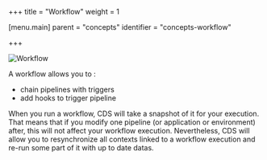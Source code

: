 +++
title = "Workflow"
weight = 1

[menu.main]
parent = "concepts"
identifier = "concepts-workflow"

+++

![Workflow](/images/concepts_workflow.png)

A workflow allows you to :

* chain pipelines with triggers
* add hooks to trigger pipeline

When you run a workflow, CDS will take a snapshot of it for your execution. 
That means that if you modify one pipeline (or application or environment) after, this will not affect your workflow execution.
Nevertheless, CDS will allow you to resynchronize all contexts linked to a workflow execution and re-run some part of it
 with up to date datas.